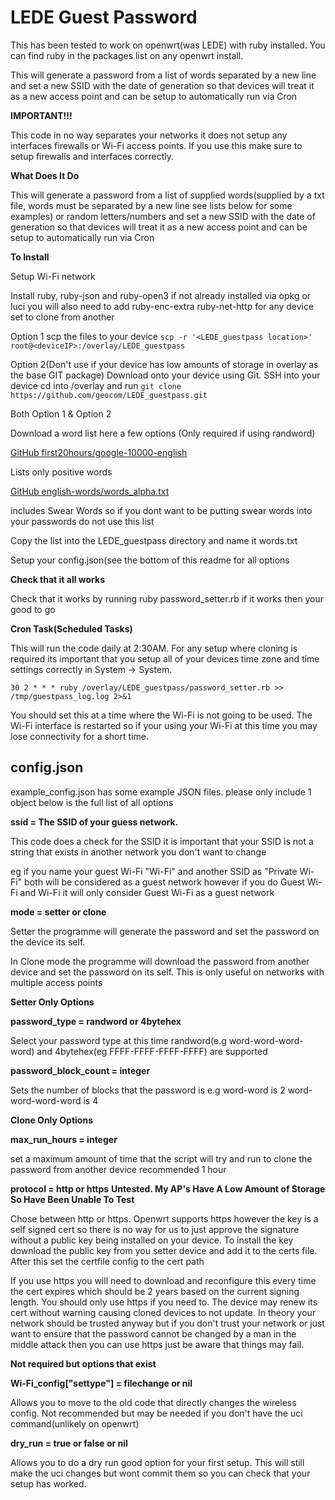 # LEDE Guest Password

This has been tested to work on openwrt(was LEDE) with ruby installed. You can find ruby in the packages list on any openwrt install.

This will generate a password from a list of words separated by a new line and set a new SSID with the date of generation so that devices will treat it as a new access point and can be setup to automatically run via Cron

**IMPORTANT!!!**

This code in no way separates your networks it does not setup any interfaces firewalls or Wi-Fi access points. If you use this make sure to setup firewalls and interfaces correctly.

**What Does It Do**

This will generate a password from a list of supplied words(supplied by a txt file, words must be separated by a new line see lists below for some examples) or random letters/numbers and set a new SSID with the date of generation so that devices will treat it as a new access point and can be setup to automatically run via Cron

**To Install**

Setup Wi-Fi network

Install ruby, ruby-json and ruby-open3 if not already installed via opkg or luci you will also need to add ruby-enc-extra ruby-net-http for any device set to clone from another

Option 1
scp the files to your device
`scp -r '<LEDE_guestpass location>' root@<deviceIP>:/overlay/LEDE_guestpass`

Option 2(Don't use if your device has low amounts of storage in overlay as the base GIT package)
Download onto your device using Git.
SSH into your device cd into /overlay and run
`git clone https://github.com/geocom/LEDE_guestpass.git`

Both Option 1 & Option 2

Download a word list here a few options (Only required if using randword)

[GitHub first20hours/google-10000-english](https://github.com/first20hours/google-10000-english)

Lists only positive words

[GitHub english-words/words_alpha.txt](https://github.com/dwyl/english-words/blob/master/words_alpha.txt)

includes Swear Words so if you dont want to be putting swear words into your passwords do not use this list

Copy the list into the LEDE_guestpass directory and name it words.txt

Setup your config.json(see the bottom of this readme for all options

**Check that it all works**

Check that it works by running ruby password_setter.rb if it works then your good to go

**Cron Task(Scheduled Tasks)**

This will run the code daily at 2:30AM.
For any setup where cloning is required its important that you setup all of your devices time zone and time settings correctly in System -> System.

`30 2 * * * ruby /overlay/LEDE_guestpass/password_setter.rb >> /tmp/guestpass_log.log 2>&1`

You should set this at a time where the Wi-Fi is not going to be used. The Wi-Fi interface is restarted so if your using your Wi-Fi at this time you may lose connectivity for a short time.

## config.json

example_config.json has some example JSON files. please only include 1 object below is the full list of all options

**ssid = The SSID of your guess network.**

This code does a check for the SSID it is important that your SSID is not a string that exists in another network you don't want to change

eg if you name your guest Wi-Fi "Wi-Fi" and another SSID as "Private Wi-Fi" both will be considered as a guest network however if you do Guest Wi-Fi and Wi-Fi it will only consider Guest Wi-Fi as a guest network

**mode = setter or clone**

Setter the programme will generate the password and set the password on the device its self.

In Clone mode the programme will download the password from another device and set the password on its self. This is only useful on networks with multiple access points

**Setter Only Options**

**password_type = randword or 4bytehex**

Select your password type at this time randword(e.g word-word-word-word) and 4bytehex(eg FFFF-FFFF-FFFF-FFFF) are supported

**password_block_count = integer**

Sets the number of blocks that the password is e.g word-word is 2 word-word-word-word is 4

**Clone Only Options**

**max_run_hours = integer**

set a maximum amount of time that the script will try and run to clone the password from another device recommended 1 hour

**protocol = http or https**
**Untested. My AP's Have A Low Amount of Storage So Have Been Unable To Test**

Chose between http or https. Openwrt supports https however the key is a self signed cert so there is no way for us to just approve the signature without a public key being installed on your device. To install the key download the public key from you setter device and add it to the certs file. After this set the certfile config to the cert path

If you use https you will need to download and reconfigure this every time the cert expires which should be 2 years based on the current signing length. You should only use https if you need to. The device may renew its cert without warning causing cloned devices to not update. In theory your network should be trusted anyway but if you don't trust your network or just want to ensure that the password cannot be changed by a man in the middle attack then you can use https just be aware that things may fail.

**Not required but options that exist**

**Wi-Fi_config["settype"] = filechange or nil**

Allows you to move to the old code that directly changes the wireless config. Not recommended but may be needed if you don't have the uci command(unlikely on openwrt)

**dry_run = true or false or nil**

Allows you to do a dry run good option for your first setup. This will still make the uci changes but wont commit them so you can check that your setup has worked.
